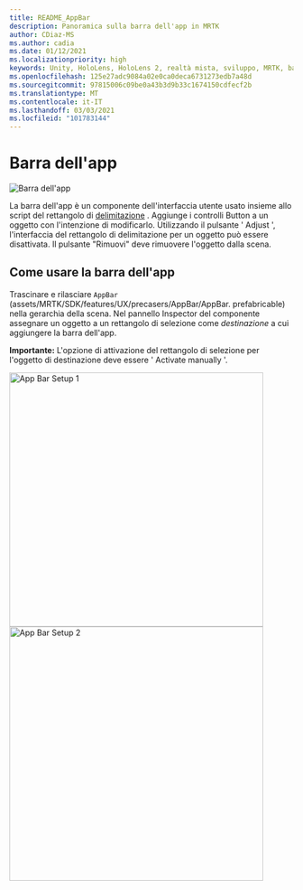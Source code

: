 ```yaml
---
title: README_AppBar
description: Panoramica sulla barra dell'app in MRTK
author: CDiaz-MS
ms.author: cadia
ms.date: 01/12/2021
ms.localizationpriority: high
keywords: Unity, HoloLens, HoloLens 2, realtà mista, sviluppo, MRTK, barra dell'app,
ms.openlocfilehash: 125e27adc9084a02e0ca0deca6731273edb7a48d
ms.sourcegitcommit: 97815006c09be0a43b3d9b33c1674150cdfecf2b
ms.translationtype: MT
ms.contentlocale: it-IT
ms.lasthandoff: 03/03/2021
ms.locfileid: "101783144"
---
```

# <a name="app-bar"></a>Barra dell'app

![Barra dell'app](Images/AppBar/MRTK_AppBar_Main.png)

La barra dell'app è un componente dell'interfaccia utente usato insieme allo script del rettangolo di [delimitazione](README_BoundingBox.md) . Aggiunge i controlli Button a un oggetto con l'intenzione di modificarlo. Utilizzando il pulsante ' Adjust ', l'interfaccia del rettangolo di delimitazione per un oggetto può essere disattivata. Il pulsante "Rimuovi" deve rimuovere l'oggetto dalla scena.

## <a name="how-to-use-app-bar"></a>Come usare la barra dell'app

Trascinare e rilasciare `AppBar` (assets/MRTK/SDK/features/UX/precasers/AppBar/AppBar. prefabricable) nella gerarchia della scena. Nel pannello Inspector del componente assegnare un oggetto a un rettangolo di selezione come *destinazione* a cui aggiungere la barra dell'app.

**Importante:** L'opzione di attivazione del rettangolo di selezione per l'oggetto di destinazione deve essere ' Activate manually '.

<img src="Images/AppBar/MRTK_AppBar_Setup1.png" width="450" alt="App Bar Setup 1">

<img src="Images/AppBar/MRTK_AppBar_Setup2.png" width="450" alt="App Bar Setup 2">
